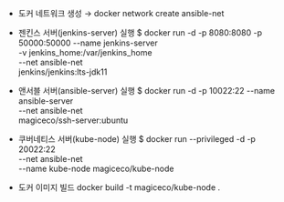 * 도커 네트워크 생성 → docker network create ansible-net

* 젠킨스 서버(jenkins-server) 실행
$ docker run -d -p 8080:8080 -p 50000:50000 
   --name  jenkins-server                    \
   -v jenkins_home:/var/jenkins_home         \
   --net ansible-net                         \
   jenkins/jenkins:lts-jdk11

* 앤서블 서버(ansible-server) 실행
$ docker run -d -p 10022:22 --name ansible-server \
   --net ansible-net                              \
   magiceco/ssh-server:ubuntu       

* 쿠버네티스 서버(kube-node) 실행
$ docker run --privileged -d -p 20022:22 \
    --net ansible-net                    \
    --name kube-node magiceco/kube-node
                           
* 도커 이미지 빌드
docker build -t magiceco/kube-node .
